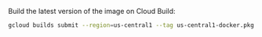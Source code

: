 Build the latest version of the image on Cloud Build:
```sh
gcloud builds submit --region=us-central1 --tag us-central1-docker.pkg.dev/fluted-karma-345015/otr-repo/otr-api:latest
```